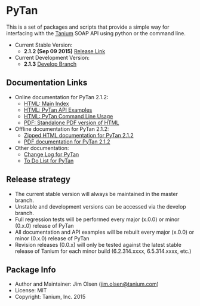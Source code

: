 # PyTan 

This is a set of packages and scripts that provide a simple way for interfacing with the [Tanium](https://www.tanium.com/) SOAP API using python or the command line.

  * Current Stable Version: 
    * **2.1.2 (Sep 09 2015)** [Release Link](https://github.com/tanium/pytan/releases/tag/2.1.2)
  * Current Development Version:
    * **2.1.3** [Develop Branch](https://github.com/tanium/pytan/tree/develop)

## Documentation Links

  * Online documentation for PyTan 2.1.2:
    * [HTML: Main Index](http://tanium.github.io/pytan)
    * [HTML: PyTan API Examples](http://tanium.github.io/pytan/examples/pytan_examples.html)
    * [HTML: PyTan Command Line Usage](http://tanium.github.io/pytan/_static/bin_doc/index.html)
    * [PDF: Standalone PDF version of HTML](http://tanium.github.io/pytan/PyTan-2.1.2.pdf)
  * Offline documentation for PyTan 2.1.2:
    * [Zipped HTML documentation for PyTan 2.1.2](doc/html/PyTan-2.1.2-HTML_DOC.zip)
    * [PDF documentation for PyTan 2.1.2](doc/pdf/PyTan-2.1.2.pdf)
  * Other documentation:
    * [Change Log for PyTan](CHANGELOG.md)
    * [To Do List for PyTan](TODO.md)

## Release strategy

  * The current stable version will always be maintained in the master branch. 
  * Unstable and development versions can be accessed via the develop branch.
  * Full regression tests will be performed every major (x.0.0) or minor (0.x.0) release of PyTan
  * All documentation and API examples will be rebuilt every major (x.0.0) or minor (0.x.0) release of PyTan
  * Revision releases (0.0.x) will only be tested against the latest stable release of Tanium for each minor build (6.2.314.xxxx, 6.5.314.xxxx, etc.)

## Package Info

  * Author and Maintainer: Jim Olsen (jim.olsen@tanium.com)
  * License: MIT
  * Copyright: Tanium, Inc. 2015

